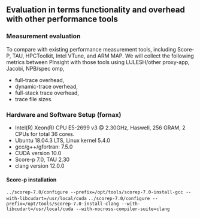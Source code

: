 ## Evaluation in terms functionality and overhead with other performance tools

### Measurement evaluation
To compare with existing performance measurement tools, including Score-P, TAU, HPCToolkit, Intel VTune, and ARM MAP. 
We will collect the following metrics between PInsight with those tools using LULESH/other proxy-app, Jacobi, NPB/spec omp, 
 * full-trace overhead, 
 * dynamic-trace overhead, 
 * full-stack trace overhead, 
 * trace file sizes. 

### Hardware and Software Setup (fornax)
 * Intel(R) Xeon(R) CPU E5-2699 v3 @ 2.30GHz, Haswell, 256 GRAM, 2 CPUs for total 36 cores. 
 * Ubuntu 18.04.3 LTS, Linux kernel 5.4.0
 * gcc/g++/gfortran: 7.5.0
 * CUDA version 10.0
 * Score-p 7.0, TAU 2.30
 * clang version 12.0.0
 
#### Score-p installation
`../scorep-7.0/configure --prefix=/opt/tools/scorep-7.0-install-gcc --with-libcudart=/usr/local/cuda`
`../scorep-7.0/configure --prefix=/opt/tools/scorep-7.0-install-clang --with-libcudart=/usr/local/cuda --with-nocross-compiler-suite=clang`
